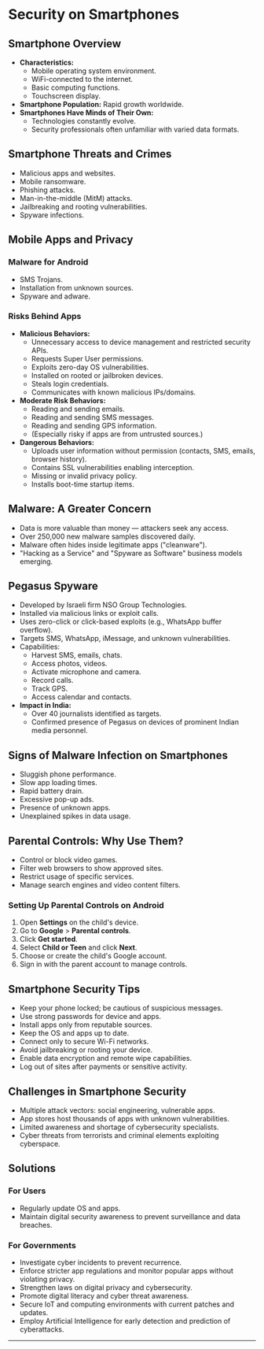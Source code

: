 # Security on Smartphones

## Smartphone Overview
- **Characteristics:**
  - Mobile operating system environment.
  - WiFi-connected to the internet.
  - Basic computing functions.
  - Touchscreen display.
- **Smartphone Population:** Rapid growth worldwide.
- **Smartphones Have Minds of Their Own:**
  - Technologies constantly evolve.
  - Security professionals often unfamiliar with varied data formats.

## Smartphone Threats and Crimes
- Malicious apps and websites.
- Mobile ransomware.
- Phishing attacks.
- Man-in-the-middle (MitM) attacks.
- Jailbreaking and rooting vulnerabilities.
- Spyware infections.

## Mobile Apps and Privacy
### Malware for Android
- SMS Trojans.
- Installation from unknown sources.
- Spyware and adware.

### Risks Behind Apps
- **Malicious Behaviors:**
  - Unnecessary access to device management and restricted security APIs.
  - Requests Super User permissions.
  - Exploits zero-day OS vulnerabilities.
  - Installed on rooted or jailbroken devices.
  - Steals login credentials.
  - Communicates with known malicious IPs/domains.
- **Moderate Risk Behaviors:**
  - Reading and sending emails.
  - Reading and sending SMS messages.
  - Reading and sending GPS information.
  - (Especially risky if apps are from untrusted sources.)
- **Dangerous Behaviors:**
  - Uploads user information without permission (contacts, SMS, emails, browser history).
  - Contains SSL vulnerabilities enabling interception.
  - Missing or invalid privacy policy.
  - Installs boot-time startup items.

## Malware: A Greater Concern
- Data is more valuable than money — attackers seek any access.
- Over 250,000 new malware samples discovered daily.
- Malware often hides inside legitimate apps ("cleanware").
- "Hacking as a Service" and "Spyware as Software" business models emerging.

## Pegasus Spyware
- Developed by Israeli firm NSO Group Technologies.
- Installed via malicious links or exploit calls.
- Uses zero-click or click-based exploits (e.g., WhatsApp buffer overflow).
- Targets SMS, WhatsApp, iMessage, and unknown vulnerabilities.
- Capabilities:
  - Harvest SMS, emails, chats.
  - Access photos, videos.
  - Activate microphone and camera.
  - Record calls.
  - Track GPS.
  - Access calendar and contacts.
- **Impact in India:**
  - Over 40 journalists identified as targets.
  - Confirmed presence of Pegasus on devices of prominent Indian media personnel.

## Signs of Malware Infection on Smartphones
- Sluggish phone performance.
- Slow app loading times.
- Rapid battery drain.
- Excessive pop-up ads.
- Presence of unknown apps.
- Unexplained spikes in data usage.

## Parental Controls: Why Use Them?
- Control or block video games.
- Filter web browsers to show approved sites.
- Restrict usage of specific services.
- Manage search engines and video content filters.

### Setting Up Parental Controls on Android
1. Open **Settings** on the child's device.
2. Go to **Google** > **Parental controls**.
3. Click **Get started**.
4. Select **Child or Teen** and click **Next**.
5. Choose or create the child's Google account.
6. Sign in with the parent account to manage controls.

## Smartphone Security Tips
- Keep your phone locked; be cautious of suspicious messages.
- Use strong passwords for device and apps.
- Install apps only from reputable sources.
- Keep the OS and apps up to date.
- Connect only to secure Wi-Fi networks.
- Avoid jailbreaking or rooting your device.
- Enable data encryption and remote wipe capabilities.
- Log out of sites after payments or sensitive activity.

## Challenges in Smartphone Security
- Multiple attack vectors: social engineering, vulnerable apps.
- App stores host thousands of apps with unknown vulnerabilities.
- Limited awareness and shortage of cybersecurity specialists.
- Cyber threats from terrorists and criminal elements exploiting cyberspace.

## Solutions
### For Users
- Regularly update OS and apps.
- Maintain digital security awareness to prevent surveillance and data breaches.

### For Governments
- Investigate cyber incidents to prevent recurrence.
- Enforce stricter app regulations and monitor popular apps without violating privacy.
- Strengthen laws on digital privacy and cybersecurity.
- Promote digital literacy and cyber threat awareness.
- Secure IoT and computing environments with current patches and updates.
- Employ Artificial Intelligence for early detection and prediction of cyberattacks.

---
